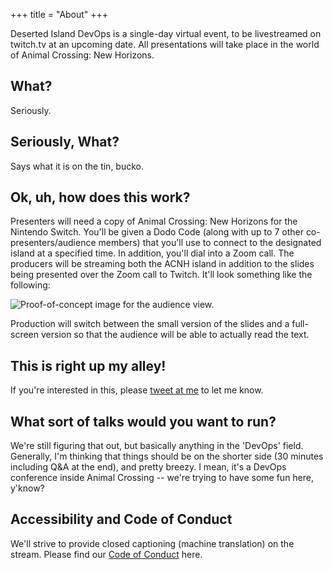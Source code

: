 +++
title = "About"
+++

Deserted Island DevOps is a single-day virtual event, to be livestreamed on twitch.tv at an upcoming date. All presentations will take place in the world of Animal Crossing: New Horizons.

## What?

Seriously.

## Seriously, What?

Says what it is on the tin, bucko.

## Ok, uh, how does this work?

Presenters will need a copy of Animal Crossing: New Horizons for the Nintendo Switch. You'll be given a Dodo Code (along with up to 7 other co-presenters/audience members) that you'll use to connect to the designated island at a specified time. In addition, you'll dial into a Zoom call. The producers will be streaming both the ACNH island in addition to the slides being presented over the Zoom call to Twitch. It'll look something like the following:

![Proof-of-concept image for the audience view.](/images/concept.png)

Production will switch between the small version of the slides and a full-screen version so that the audience will be able to actually read the text.

## This is right up my alley!

If you're interested in this, please [tweet at me](http://twitter.com/austinlparker) to let me know.

## What sort of talks would you want to run?

We're still figuring that out, but basically anything in the 'DevOps' field. Generally, I'm thinking that things should be on the shorter side (30 minutes including Q&A at the end), and pretty breezy. I mean, it's a DevOps conference inside Animal Crossing -- we're trying to have some fun here, y'know?

## Accessibility and Code of Conduct

We'll strive to provide closed captioning (machine translation) on the stream. Please find our [Code of Conduct](/coc) here. 
